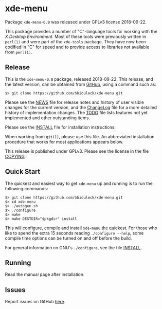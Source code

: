 [xde-menu -- read me first file.  2018-09-22]: #

xde-menu
===============

Package `xde-menu-0.8` was released under GPLv3 license 2018-09-22.

This package provides a number of "C"-language tools for working with
the _X Desktop Environment_.  Most of these tools were previously
written in `perl(1)` and were part of the `xde-tools` package.  They
have now been codified in "C" for speed and to provide access to
libraries not available from `perl(1)`.


Release
-------

This is the `xde-menu-0.8` package, released 2018-09-22.  This
release, and the latest version, can be obtained from [GitHub][1], using
a command such as:

    $> git clone https://github.com/bbidulock/xde-menu.git

Please see the [NEWS][3] file for release notes and history of user
visible changes for the current version, and the [ChangeLog][4] file for
a more detailed history of implementation changes.  The [TODO][5] file
lists features not yet implemented and other outstanding items.

Please see the [INSTALL][7] file for installation instructions.

When working from `git(1)`, please use this file.  An abbreviated
installation procedure that works for most applications appears below.

This release is published under GPLv3.  Please see the license in the
file [COPYING][9].


Quick Start
-----------

The quickest and easiest way to get `xde-menu` up and running is to run
the following commands:

    $> git clone https://github.com/bbidulock/xde-menu.git
    $> cd xde-menu
    $> ./autogen.sh
    $> ./configure
    $> make
    $> make DESTDIR="$pkgdir" install

This will configure, compile and install `xde-menu` the quickest.  For
those who like to spend the extra 15 seconds reading `./configure
--help`, some compile time options can be turned on and off before the
build.

For general information on GNU's `./configure`, see the file
[INSTALL][7].


Running
-------

Read the manual page after installation:


Issues
------

Report issues on GitHub [here][2].



[1]: https://github.com/bbidulock/xde-menu
[2]: https://github.com/bbidulock/xde-menu/issues
[3]: https://github.com/bbidulock/xde-menu/blob/0.8/NEWS
[4]: https://github.com/bbidulock/xde-menu/blob/0.8/ChangeLog
[5]: https://github.com/bbidulock/xde-menu/blob/0.8/TODO
[6]: https://github.com/bbidulock/xde-menu/blob/0.8/COMPLIANCE
[7]: https://github.com/bbidulock/xde-menu/blob/0.8/INSTALL
[8]: https://github.com/bbidulock/xde-menu/blob/0.8/LICENSE
[9]: https://github.com/bbidulock/xde-menu/blob/0.8/COPYING

[ vim: set ft=markdown sw=4 tw=72 nocin nosi fo+=tcqlorn spell: ]: #
